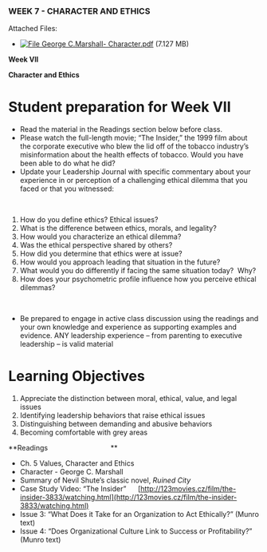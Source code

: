 ### WEEK 7 - CHARACTER AND ETHICS

Attached Files:

- [![File](https://blackboard.robertmorris.edu/images/ci/ng/cal_year_event.gif) George C.Marshall- Character.pdf](https://blackboard.robertmorris.edu/bbcswebdav/pid-1877275-dt-content-rid-5637143_1/xid-5637143_1) (7.127 MB)

**Week VII**

**Character and Ethics**

# **Student preparation for Week VII**

- Read the material in the Readings section below before class.
- Please watch the full-length movie; “The Insider,” the 1999 film about the corporate executive who blew the lid off of the tobacco industry’s misinformation about the health effects of tobacco. Would you have been able to do what he did?
- Update your Leadership Journal with specific commentary about your experience in or perception of a challenging ethical dilemma that you faced or that you witnessed:

 

1. How do you define ethics? Ethical issues?
2. What is the difference between ethics, morals, and legality?
3. How would you characterize an ethical dilemma?
4. Was the ethical perspective shared by others?
5. How did you determine that ethics were at issue?
6. How would you approach leading that situation in the future?
7. What would you do differently if facing the same situation today?  Why?
8. How does your psychometric profile influence how you perceive ethical dilemmas?

 

- Be prepared to engage in active class discussion using the readings and your own knowledge and experience as supporting examples and evidence. ANY leadership experience – from parenting to executive leadership – is valid material

# **Learning Objectives**

1. Appreciate the distinction between moral, ethical, value, and legal issues
2. Identifying leadership behaviors that raise ethical issues
3. Distinguishing between demanding and abusive behaviors
4. Becoming comfortable with grey areas

**Readings                                **

- Ch. 5 Values, Character and Ethics
- Character - George C. Marshall
- Summary of Nevil Shute’s classic novel, *Ruined City*
- Case Study Video: “The Insider”      [http://123movies.cz/film/the-insider-3833/watching.html](http://123movies.cz/film/the-insider-3833/watching.html)
- Issue 3: “What Does it Take for an Organization to Act Ethically?” (Munro text)
- Issue 4: “Does Organizational Culture Link to Success or Profitability?” (Munro text)